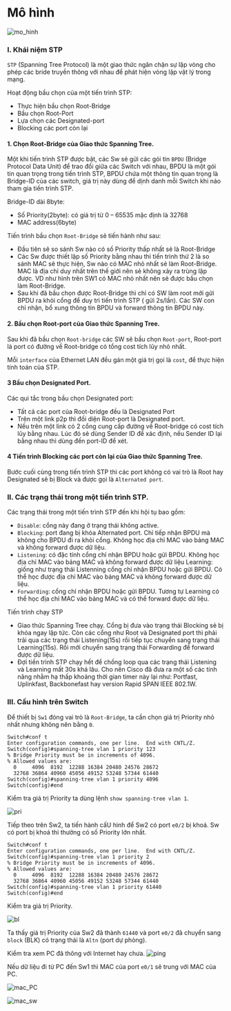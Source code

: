 # Mô hình 

![mo_hinh](Pictures/Giao_thuc_STP/mo_hinh.png)

### I. Khái niệm STP 
`STP` (Spanning Tree Protocol) là một giao thức ngăn chặn sự lặp vòng cho phép các bride truyền thông với nhau để phát hiện vòng lặp vật lý trong mạng.

Hoạt động bầu chọn của một tiến trình STP:
- Thực hiện bầu chọn Root-Bridge
- Bầu chọn Root-Port
- Lựa chọn các Designated-port
- Blocking các port còn lại

#### 1. Chọn Root-Bridge của Giao thức Spanning Tree.
Một khi tiến trình STP được bật, các Sw sẻ gửi các gói tin `BPDU` (Bridge Protocol Data Unit) để trao đổi giữa các Switch với nhau, BPDU là một gói tin quan trọng trong tiến trình STP, BPDU chứa một thông tin quan trọng là Bridge-ID của các switch, giá trị này dùng để dịnh danh mỗi Switch khi náo tham gia tiến trình STP.

Bridge-ID dài 8byte:
- Số Priority(2byte): có giá trị từ 0 – 65535 mặc định là 32768
- MAC address(6byte)

Tiến trình bầu chọn `Root-Bridge` sẻ tiến hành như sau:

- Đầu tiên sẽ so sánh Sw nào có số Priority thấp nhất sẻ là Root-Bridge
- Các Sw được thiết lập số Priority bằng nhau thì tiến trình thứ 2 là so sánh MAC sẽ thực hiện, Sw nào có MAC nhỏ nhất sẻ làm Root-Bridge. MAC là địa chỉ duy nhất trên thế giới nên sẻ không xảy ra trùng lập được. VD như hình trên SW1 có MAC nhỏ nhất nên sẻ được bầu chọn làm Root-Bridge.
- Sau khi đã bầu chọn được Root-Bridge thì chỉ có SW làm root mới gửi BPDU ra khỏi cổng để duy trì tiến trình STP ( gửi 2s/lần). Các SW con chỉ nhận, bổ xung thông tin BPDU và forward thông tin BPDU này.


#### 2. Bầu chọn Root-port của Giao thức Spanning Tree.
Sau khi đã bầu chọn `Root-bridge` các SW sẽ bầu chọn `Root-port`, Root-port là port có đường về Root-bridge có tổng cost tích lũy nhỏ nhất.

Mỗi `interface` của Ethernet LAN đều gán một giá trị gọi là `cost`, để thực hiện tính toán của STP.


#### 3 Bầu chọn Designated Port.
Các qui tắc trong bầu chọn Designated port:
- Tất cả các port của Root-bridge đều là Designated Port
- Trên một link p2p thì đối diện Root-port là Designated port.
- Nếu trên một link có 2 cổng cung cấp đường về Root-bridge có cost tích lũy bằng nhau. Lúc đó sẻ dùng Sender ID để xác định, nếu Sender ID lại bằng nhau thì dùng đến port-ID để xét.


#### 4 Tiến trình Blocking các port còn lại của Giao thức Spanning Tree.

Bước cuối cùng trong tiến trình STP thì các port không có vai trò là Root hay Designated sẽ bị Block và được gọi là `Alternated port`. 

### II. Các trạng thái trong một tiến trình STP.
Các trạng thái trong một tiến trình STP đến khi hội tụ bao gồm:
- `Disable`: cổng này đang ở trạng thái không active.
- `Blocking`: port đang bị khóa Alternated port. Chỉ tiếp nhận BPDU mà không cho BPDU đi ra khỏi cổng. Không học địa chỉ MAC vào bảng MAC và không forward được dữ liệu.
- `Listening`: có đặc tính cổng chỉ nhận BPDU hoặc gửi BPDU. Không học địa chỉ MAC vào bảng MAC và không forward được dữ liệu
Learning: giống như trạng thái Listenning cổng chỉ nhận BPDU hoặc gửi BPDU. Có thể học được địa chỉ MAC vào bảng MAC và không forward được dữ liệu.
- `Forwarding`: cổng chỉ nhận BPDU hoặc gửi BPDU.  Tương tự Learning có thể học địa chỉ MAC vào bảng MAC và có thể forward được dữ liệu.

Tiến trình chạy STP
- Giao thức Spanning Tree chạy. Cổng bị đưa vào trạng thái Blocking sẻ bị khóa ngay lập tức. Còn các cổng như Root và Designated port thì phải trải qua các trạng thái Listening(15s) rồi tiếp tục chuyển sang trạng thái Learning(15s). Rồi mới chuyển sang trạng thái Forwarding để forward được dữ liệu.
- Đợi tiến trình STP chạy hết để chống loop qua các trạng thái Listening và Learning mất 30s khá lâu. Cho nên Cisco đã đưa ra một số các tính năng nhằm hạ thấp khoảng thời gian timer này lại như: Portfast, Uplinkfast, Backbonefast hay version Rapid SPAN IEEE 802.1W.

### III. Cấu hình trên Switch
Để thiết bị `Sw1` đóng vai trò là `Root-Bridge`, ta cần chọn giá trị Priority nhỏ nhất nhưng không nên bằng `0`.
```
Switch#conf t
Enter configuration commands, one per line.  End with CNTL/Z.
Switch(config)#spanning-tree vlan 1 priority 123
% Bridge Priority must be in increments of 4096.
% Allowed values are: 
  0     4096  8192  12288 16384 20480 24576 28672
  32768 36864 40960 45056 49152 53248 57344 61440
Switch(config)#spanning-tree vlan 1 priority 4096
Switch(config)#end
```

Kiểm tra giá trị Priority ta dùng lệnh `show spanning-tree vlan 1`.

![pri](Pictures/Giao_thuc_STP/priority.png)

Tiếp theo trên Sw2, ta tiến hành cấU hình để Sw2 có port `e0/2` bị khoá. Sw có port bị khoá thì thường có số Priority lớn nhất.
```
Switch#conf t
Enter configuration commands, one per line.  End with CNTL/Z.
Switch(config)#spanning-tree vlan 1 priority 2
% Bridge Priority must be in increments of 4096.
% Allowed values are: 
  0     4096  8192  12288 16384 20480 24576 28672
  32768 36864 40960 45056 49152 53248 57344 61440
Switch(config)#spanning-tree vlan 1 priority 61440
Switch(config)#end
```

Kiểm tra giá trị Priority.

![bl](Pictures/Giao_thuc_STP/bl.png)

Ta thấy giá trị Priority của Sw2 đã thành `61440` và port `e0/2` đã chuyển sang `block` (BLK) có trạng thái là `Altn` (port dự phòng).

Kiểm tra xem PC đã thông với Internet hay chưa.
![ping](Pictures/Giao_thuc_STP/pig.png)

Nếu dữ liệu đi từ PC đến Sw1 thì MAC của port `e0/1` sẽ trung với MAC của PC.

![mac_PC](Pictures/Giao_thuc_STP/mac_pc.png)

![mac_sw](Pictures/Giao_thuc_STP/mac.png)



































